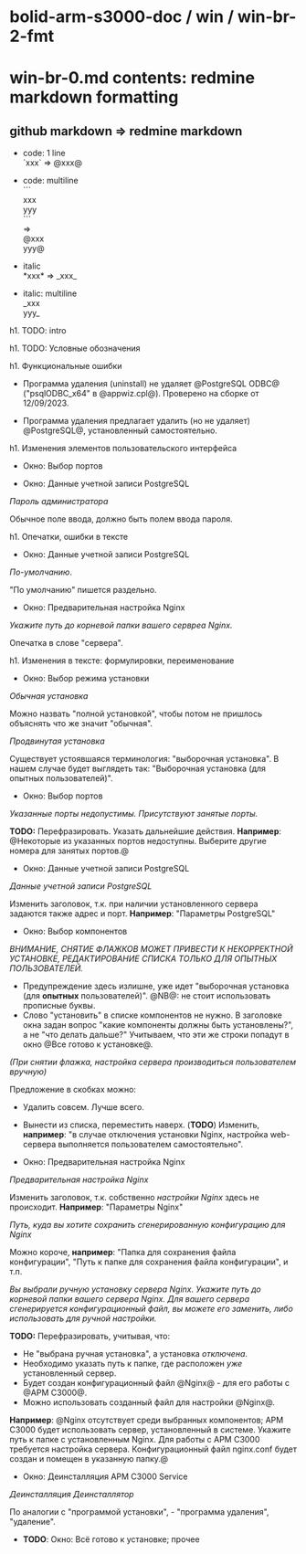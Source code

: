 # bolid-arm-s3000-doc / win / win-br-2-fmt

# win-br-0.md contents: redmine markdown formatting



## github markdown => redmine markdown

- code: 1 line<br />
\`xxx\` => @xxx@

- code: multiline<br />
\`\`\`<br />
xxx<br />
yyy<br />
\`\`\`<br />
=><br />
@xxx<br />
yyy@

- italic<br />
\*xxx\* => \_xxx\_

- italic: multiline<br />
\_xxx<br />
yyy\_



h1. TODO: intro



h1. TODO: Условные обозначения



h1. Функциональные ошибки

- Программа удаления (uninstall) не удаляет @PostgreSQL ODBC@
  ("psqlODBC_x64" в @appwiz.cpl@).
  Проверено на сборке от 12/09/2023.

- Программа удаления предлагает удалить (но не удаляет)
  @PostgreSQL@, установленный самостоятельно.



h1. Изменения элементов пользовательского интерфейса

- Окно: Выбор портов

- Окно: Данные учетной записи PostgreSQL

_Пароль администратора_

Обычное поле ввода, должно быть полем ввода пароля.



h1. Опечатки, ошибки в тексте

- Окно: Данные учетной записи PostgreSQL

_По-умолчанию_.

"По умолчанию" пишется раздельно.

- Окно: Предварительная настройка Nginx

_Укажите путь до корневой папки вашего сервреа Nginx._

Опечатка в слове "сервера".



h1. Изменения в тексте: формулировки, переименование

- Окно: Выбор режима установки

_Обычная установка_

Можно назвать "полной установкой", чтобы потом не пришлось
объяснять что же значит "обычная".

_Продвинутая установка_

Существует устоявшаяся терминология: "выборочная установка".
В нашем случае будет выглядеть так:
"Выборочная установка (для опытных пользователей)".

- Окно: Выбор портов

_Указанные порты недопустимы. Присутствуют занятые порты._

**TODO:** Перефразировать. Указать дальнейшие действия.
**Например**:
@Некоторые из указанных портов недоступны.
Выберите другие номера для занятых портов.@

- Окно: Данные учетной записи PostgreSQL

_Данные учетной записи PostgreSQL_

Изменить заголовок, т.к. при наличии установленного
сервера задаются также адрес и порт.
**Например**:
"Параметры PostgreSQL"

- Окно: Выбор компонентов

_ВНИМАНИЕ, СНЯТИЕ ФЛАЖКОВ МОЖЕТ ПРИВЕСТИ К НЕКОРРЕКТНОЙ УСТАНОВКЕ,
РЕДАКТИРОВАНИЕ СПИСКА ТОЛЬКО ДЛЯ ОПЫТНЫХ ПОЛЬЗОВАТЕЛЕЙ._

- Предупреждение здесь излишне, уже идет
  "выборочная установка (для **опытных** пользователей)".
  @NB@: не стоит использовать прописные буквы.
- Слово "установить" в списке компонентов не нужно.
  В заголовке окна задан вопрос "какие компоненты должны быть установлены?",
  а не "что делать дальше?"
  Учитываем, что эти же строки попадут в окно @Все готово к установке@.

_(При снятии флажка, настройка сервера производиться пользователем вручную)_

Предложение в скобках можно:
- Удалить совсем. Лучше всего.
- Вынести из списка, переместить наверх.
  (**TODO**) Изменить, **например**:
  "в случае отключения установки Nginx, настройка web-сервера
   выполняется пользователем самостоятельно".

- Окно: Предварительная настройка Nginx

_Предварительная настройка Nginx_

Изменить заголовок, т.к. собственно _настройки Nginx_ здесь не происходит.
**Например**:
"Параметры Nginx"

_Путь, куда вы хотите сохранить сгенерированную конфигурацию для Nginx_

Можно короче, **например**: "Папка для сохранения файла конфигурации",
"Путь к папке для сохранения файла конфигурации", и т.п.

_Вы выбрали ручную установку сервера Nginx.
Укажите путь до корневой папки вашего сервера Nginx.
Для вашего сервера сгенерируется конфигурационный файл,
вы можете его заменить,
либо использовать для ручной настройки._

**TODO:** Перефразировать, учитывая, что:
- Не "выбрана ручная установка", а установка _отключена_.
- Необходимо указать путь к папке, где расположен _уже_ установленный сервер.
- Будет создан конфигурационный файл @Nginx@ - для его работы с @АРМ С3000@.
- Можно использовать созданный файл для настройки @Nginx@.

**Например**:
@Nginx отсутствует среди выбранных компонентов;
АРМ С3000 будет использовать сервер, установленный в системе.
Укажите путь к папке с установленным Nginx.
Для работы с АРМ С3000 требуется настройка сервера.
Конфигурационный файл nginx.conf будет создан и помещен в указанную папку.@

- Окно: Деинсталляция АРМ С3000 Service

_Деинсталляция_
_Деинсталлятор_

По аналогии с "программой установки", - "программа удаления", "удаление".

- **TODO**: Окно: Всё готово к установке; прочее

